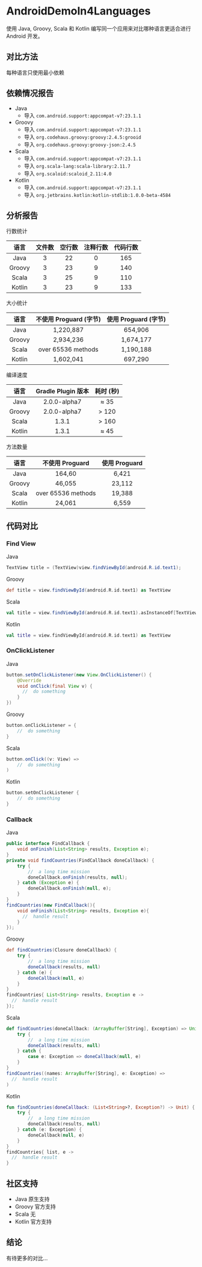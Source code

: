 # AndroidDemoIn4Languages

使用 Java, Groovy, Scala 和 Kotlin 编写同一个应用来对比哪种语言更适合进行 Android 开发。

## 对比方法

每种语言只使用最小依赖

## 依赖情况报告

- Java
  - 导入 `com.android.support:appcompat-v7:23.1.1`
- Groovy
  - 导入 `com.android.support:appcompat-v7:23.1.1`
  - 导入 `org.codehaus.groovy:groovy:2.4.5:grooid`
  - 导入 `org.codehaus.groovy:groovy-json:2.4.5`
- Scala
  - 导入 `com.android.support:appcompat-v7:23.1.1`
  - 导入 `org.scala-lang:scala-library:2.11.7`
  - 导入 `org.scaloid:scaloid_2.11:4.0`
- Kotlin
  - 导入 `com.android.support:appcompat-v7:23.1.1`
  - 导入 `org.jetbrains.kotlin:kotlin-stdlib:1.0.0-beta-4584`

## 分析报告

行数统计

| 语言 | 文件数 | 空行数 | 注释行数 | 代码行数 |
|:--------:|:--------:|:--------:|:--------:|:--------:|
| Java       |  3     |  22    |  0    |  165    |
| Groovy       |  3    |  23     |  9     |  140     |
| Scala       |  3     |  25    |  9     |  110     |
| Kotlin       |  3    |  23    |  9     |  133    |

大小统计

| 语言 | 不使用 Proguard (字节) |  使用 Proguard (字节) |
|:--------:|:--------:|:--------:|
| Java       |  1,220,887      | 654,906
| Groovy       |  2,934,236      | 1,674,177
| Scala       |  over 65536 methods      | 1,190,188
| Kotlin       |   1,602,041     | 697,290

编译速度

| 语言 | Gradle Plugin 版本 | 耗时 (秒) |
|:--------:|:--------:|:--------:|
| Java       |  2.0.0-alpha7      | ≈ 35
| Groovy       |  2.0.0-alpha7      | > 120
| Scala       |  1.3.1      | > 160
| Kotlin       |   1.3.1     | ≈ 45

方法数量

| 语言 | 不使用 Proguard |  使用 Proguard |
|:--------:|:--------:|:--------:|
| Java       |  164,60 | 6,421
| Groovy       |  46,055 | 23,112
| Scala       |  over 65536 methods | 19,388
| Kotlin       |   24,061 |  6,559

## 代码对比

### Find View

Java

```java
TextView title = (TextView)view.findViewById(android.R.id.text1);
```

Groovy

```groovy
def title = view.findViewById(android.R.id.text1) as TextView
```

Scala

```scala
val title = view.findViewById(android.R.id.text1).asInstanceOf[TextView]
```

Kotlin

```kotlin
val title = view.findViewById(android.R.id.text1) as TextView
```

### OnClickListener

Java

```java
button.setOnClickListener(new View.OnClickListener() {
    @Override
    void onClick(final View v) {
      //  do something
    }
})
```

Groovy

```groovy
button.onClickListener = {
    //  do something
}
```

Scala

```scala
button.onClick((v: View) =>
    //  do something
)
```

Kotlin

```kotlin
button.setOnClickListener {
    //  do something
}
```

### Callback

Java

```java
public interface FindCallback {
    void onFinish(List<String> results, Exception e);
}
private void findCountries(FindCallback doneCallback) {
    try {
        //  a long time mission
        doneCallback.onFinish(results, null);
    } catch (Exception e) {
        doneCallback.onFinish(null, e);
    }
}
findCountries(new FindCallback(){
    void onFinish(List<String> results, Exception e){
      //  handle result
    }
});
```

Groovy

```groovy
def findCountries(Closure doneCallback) {
    try {
        //  a long time mission
        doneCallback(results, null)
    } catch (e) {
        doneCallback(null, e)
    }
}
findCountries{ List<String> results, Exception e ->
  //  handle result
});
```

Scala

```scala
def findCountries(doneCallback: (ArrayBuffer[String], Exception) => Unit):Unit = {
    try {
        //  a long time mission
        doneCallback(results, null)
    } catch {
        case e: Exception => doneCallback(null, e)
    }
}
findCountries((names: ArrayBuffer[String], e: Exception) =>
  //  handle result
)
```

Kotlin

```kotlin
fun findCountries(doneCallback: (List<String>?, Exception?) -> Unit) {
    try {
        //  a long time mission
        doneCallback(results, null)
    } catch (e: Exception) {
        doneCallback(null, e)
    }
}
findCountries{ list, e ->
  //  handle result
}
```

## 社区支持

- Java 原生支持
- Groovy 官方支持
- Scala 无
- Kotlin 官方支持

## 结论

有待更多的对比...

